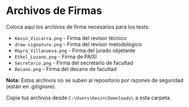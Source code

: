 # Archivos de Firmas

Coloca aquí los archivos de firma necesarios para los tests:

- `Kevin_Vizcarra.png` - Firma del revisor técnico
- `draw-signature.png` - Firma del revisor metodológico
- `Mayra_Villanueva.png` - Firma del jurado objetante
- `Ethel_Lozano.png` - Firma de PAISI
- `Secretario.png` - Firma del secretario de facultad
- `Decano.png` - Firma del decano de facultad

**Nota:** Estos archivos no se suben al repositorio por razones de seguridad (están en .gitignore).

Copia tus archivos desde `C:\Users\Kevin\Downloads\` a esta carpeta.
